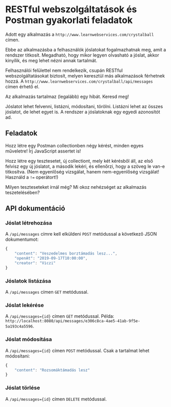 # RESTful webszolgáltatások és Postman gyakorlati feladatok

Adott egy alkalmazás a `http://www.learnwebservices.com/crystalball` címen.

Ebbe az alkalmazásba a felhasználók jóslatokat fogalmazhatnak meg, amit a rendszer titkosít.
Megadható, hogy mikor legyen olvasható a jóslat, akkor kinyílik, és meg lehet nézni annak tartalmát.
 
Felhasználói felülettel nem rendelkezik, csupán RESTful webszolgáltatásokat biztosít, melyen keresztül más 
alkalmazások férhetnek hozzá. A `http://www.learnwebservices.com/crystalball/api/messages` címen érhető el.

Az alkalmazás tartalmaz (legalább) egy hibát. Keresd meg!

Jóslatot lehet felvenni, listázni, módosítani, törölni. Listázni lehet az összes jóslatot, de lehet egyet is.
A rendszer a jóslatoknak egy egyedi azonosítót ad.

## Feladatok

Hozz létre egy Postman collectionben négy kérést, minden egyes műveletre!
Írj JavaScript assertet is!

Hozz létre egy tesztesetet, új collectiont, mely két kérésből áll, az első felvisz egy új jóslatot, a második lekéri, és
ellenőrzi, hogy a szöveg le van-e titkosítva. (Nem egyenlőség vizsgálat, hanem nem-egyenlőség vizsgálat! Használd
a `!=` operátort!)

Milyen teszteseteket írnál még? Mi okoz nehézséget az alkalmazás teszetelésében? 

## API dokumentáció

### Jóslat létrehozása

A `/api/messages` címre kell elküldeni `POST` metódussal a következő JSON dokumentumot:

```javascript
{
	"content": "Veszedelmes borztámadás lesz...",
	"openAt": "2019-09-17T10:00:00",
	"creator": "Viczi"
}
```

### Jóslatok listázása

A `/api/messages` címen `GET` metódussal.

### Jóslat lekérése

A `/api/messages={id}` címen `GET` metódussal. Példa: `http://localhost:8080/api/messages/e306c8ca-4ae5-41ab-9f5e-5a193c4a5596`.

### Jóslat módosítása

A `/api/messages={id}` címen `POST` metódussal. Csak a tartalmat lehet módosítani:

```javascript
{
	"content": "Rozsomáktámadás lesz"
}
```

### Jóslat törlése

A `/api/messages={id}` címen `DELETE` metódussal.